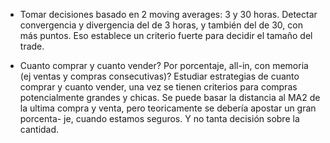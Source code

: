 * Tomar decisiones basado en 2 moving averages: 3 y 30 horas. Detectar convergencia y divergencia del de 3
horas, y también del de 30, con más puntos. Eso establece un criterio fuerte para decidir el tamaño del trade.
- Cuanto comprar y cuanto vender? Por porcentaje, all-in, con memoria (ej ventas y compras consecutivas)? Estudiar
estrategias de cuanto comprar y cuanto vender, una vez se tienen criterios para compras potencialmente grandes y chicas.
Se puede basar la distancia al MA2 de la ultima compra y venta, pero teoricamente se debería apostar un gran porcenta-
je, cuando estamos seguros. Y no tanta decisión sobre la cantidad.
